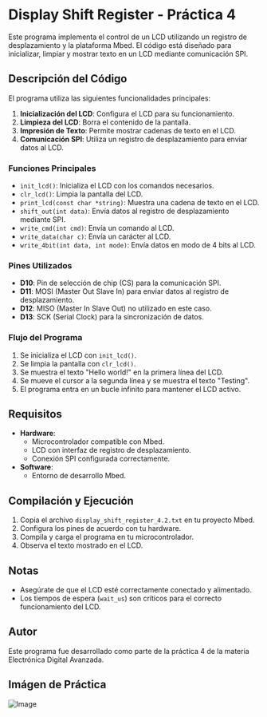 # Display Shift Register - Práctica 4

Este programa implementa el control de un LCD utilizando un registro de desplazamiento y la plataforma Mbed. El código está diseñado para inicializar, limpiar y mostrar texto en un LCD mediante comunicación SPI.

## Descripción del Código

El programa utiliza las siguientes funcionalidades principales:

1. **Inicialización del LCD**: Configura el LCD para su funcionamiento.
2. **Limpieza del LCD**: Borra el contenido de la pantalla.
3. **Impresión de Texto**: Permite mostrar cadenas de texto en el LCD.
4. **Comunicación SPI**: Utiliza un registro de desplazamiento para enviar datos al LCD.

### Funciones Principales

- `init_lcd()`: Inicializa el LCD con los comandos necesarios.
- `clr_lcd()`: Limpia la pantalla del LCD.
- `print_lcd(const char *string)`: Muestra una cadena de texto en el LCD.
- `shift_out(int data)`: Envía datos al registro de desplazamiento mediante SPI.
- `write_cmd(int cmd)`: Envía un comando al LCD.
- `write_data(char c)`: Envía un carácter al LCD.
- `write_4bit(int data, int mode)`: Envía datos en modo de 4 bits al LCD.

### Pines Utilizados

- **D10**: Pin de selección de chip (CS) para la comunicación SPI.
- **D11**: MOSI (Master Out Slave In) para enviar datos al registro de desplazamiento.
- **D12**: MISO (Master In Slave Out) no utilizado en este caso.
- **D13**: SCK (Serial Clock) para la sincronización de datos.

### Flujo del Programa

1. Se inicializa el LCD con `init_lcd()`.
2. Se limpia la pantalla con `clr_lcd()`.
3. Se muestra el texto "Hello world!" en la primera línea del LCD.
4. Se mueve el cursor a la segunda línea y se muestra el texto "Testing".
5. El programa entra en un bucle infinito para mantener el LCD activo.

## Requisitos

- **Hardware**: 
  - Microcontrolador compatible con Mbed.
  - LCD con interfaz de registro de desplazamiento.
  - Conexión SPI configurada correctamente.
- **Software**: 
  - Entorno de desarrollo Mbed.

## Compilación y Ejecución

1. Copia el archivo `display_shift_register_4.2.txt` en tu proyecto Mbed.
2. Configura los pines de acuerdo con tu hardware.
3. Compila y carga el programa en tu microcontrolador.
4. Observa el texto mostrado en el LCD.

## Notas

- Asegúrate de que el LCD esté correctamente conectado y alimentado.
- Los tiempos de espera (`wait_us`) son críticos para el correcto funcionamiento del LCD.

## Autor

Este programa fue desarrollado como parte de la práctica 4 de la materia Electrónica Digital Avanzada.

## Imágen de Práctica

![Image](https://github.com/user-attachments/assets/4bb4480b-a165-473c-8be6-ae95e175e60d)